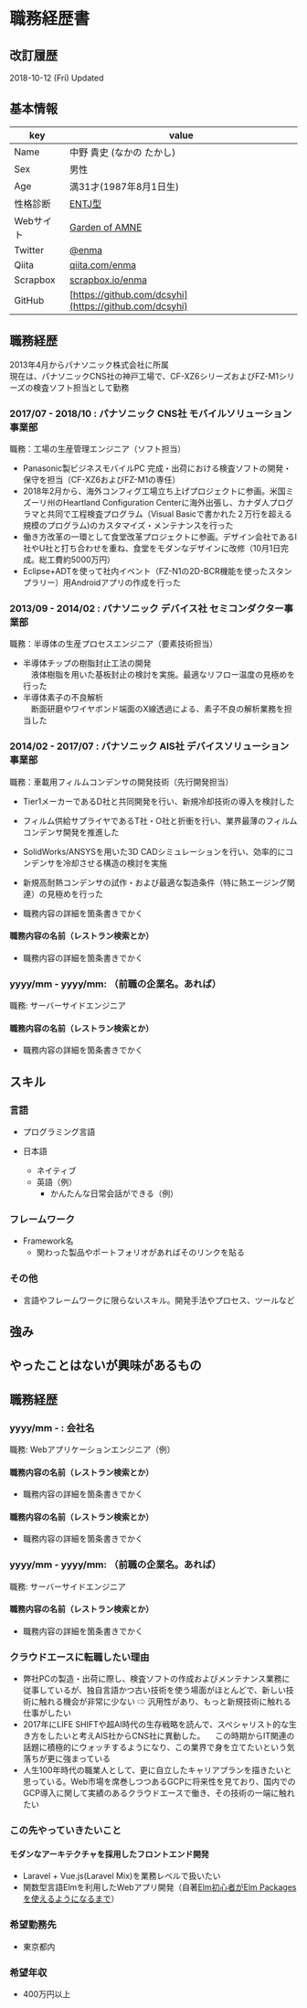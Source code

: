 # 職務経歴書 

## 改訂履歴
2018-10-12 (Fri) Updated

## 基本情報

|key|value|
|---|-----|
|Name|中野 貴史 (なかの たかし)|
|Sex|男性|
|Age|満31才(1987年8月1日生)|
|性格診断|[ENTJ型](https://www.16personalities.com/ja/entj型の性格)|
|Webサイト|[Garden of AMNE](http://amne.info)|
|Twitter|[@enma](https://twitter.com/enma)|
|Qiita|[qiita.com/enma](http://qiita.com/enma)|
|Scrapbox|[scrapbox.io/enma](http://scrapbox.io/enma)|
|GitHub|[https://github.com/dcsyhi](https://github.com/dcsyhi)|

## 職務経歴

2013年4月からパナソニック株式会社に所属  
現在は、パナソニックCNS社の神戸工場で、CF-XZ6シリーズおよびFZ-M1シリーズの検査ソフト担当として勤務

### 2017/07 - 2018/10 : パナソニック CNS社 モバイルソリューション事業部

職務：工場の生産管理エンジニア（ソフト担当）

- Panasonic製ビジネスモバイルPC 完成・出荷における検査ソフトの開発・保守を担当（CF-XZ6およびFZ-M1の専任）
- 2018年2月から、海外コンフィグ工場立ち上げプロジェクトに参画。米国ミズーリ州のHeartland Configuration Centerに海外出張し、カナダ人プログラマと共同で工程検査プログラム（Visual Basicで書かれた２万行を超える規模のプログラム)のカスタマイズ・メンテナンスを行った
- 働き方改革の一環として食堂改革プロジェクトに参画。デザイン会社であるI社やU社と打ち合わせを重ね、食堂をモダンなデザインに改修（10月1日完成。総工費約5000万円）
- Eclipse+ADTを使って社内イベント（FZ-N1の2D-BCR機能を使ったスタンプラリー）用Androidアプリの作成を行った

### 2013/09 - 2014/02 : パナソニック デバイス社 セミコンダクター事業部

職務：半導体の生産プロセスエンジニア（要素技術担当）

- 半導体チップの樹脂封止工法の開発  
　液体樹脂を用いた基板封止の検討を実施。最適なリフロー温度の見極めを行った  
- 半導体素子の不良解析  
　断面研磨やワイヤボンド端面のX線透過による、素子不良の解析業務を担当した

### 2014/02 - 2017/07 : パナソニック AIS社 デバイスソリューション事業部

職務：車載用フィルムコンデンサの開発技術（先行開発担当）

- Tier1メーカーであるD社と共同開発を行い、新規冷却技術の導入を検討した
- フィルム供給サプライヤであるT社・O社と折衝を行い、業界最薄のフィルムコンデンサ開発を推進した
- SolidWorks/ANSYSを用いた3D CADシミュレーションを行い、効率的にコンデンサを冷却させる構造の検討を実施
- 新規高耐熱コンデンサの試作・および最適な製造条件（特に熱エージング関連）の見極めを行った


- 職務内容の詳細を箇条書きでかく

#### 職務内容の名前（レストラン検索とか）

- 職務内容の詳細を箇条書きでかく

### yyyy/mm - yyyy/mm: （前職の企業名。あれば）

職務: サーバーサイドエンジニア

#### 職務内容の名前（レストラン検索とか）

- 職務内容の詳細を箇条書きでかく

## スキル

### 言語

- プログラミング言語

- 日本語
  - ネイティブ
  - 英語（例）
    - かんたんな日常会話ができる（例）

### フレームワーク

- Framework名
  - 関わった製品やポートフォリオがあればそのリンクを貼る

### その他

- 言語やフレームワークに限らないスキル。開発手法やプロセス、ツールなど

## 強み

## やったことはないが興味があるもの


## 職務経歴

### yyyy/mm - : 会社名

職務: Webアプリケーションエンジニア（例）

#### 職務内容の名前（レストラン検索とか）

- 職務内容の詳細を箇条書きでかく

#### 職務内容の名前（レストラン検索とか）

- 職務内容の詳細を箇条書きでかく

### yyyy/mm - yyyy/mm: （前職の企業名。あれば）

職務: サーバーサイドエンジニア

#### 職務内容の名前（レストラン検索とか）

- 職務内容の詳細を箇条書きでかく

### クラウドエースに転職したい理由
- 弊社PCの製造・出荷に際し、検査ソフトの作成およびメンテナンス業務に従事しているが、独自言語かつ古い技術を使う場面がほとんどで、新しい技術に触れる機会が非常に少ない ⇨  汎用性があり、もっと新規技術に触れる仕事がしたい
- 2017年にLIFE SHIFTや超AI時代の生存戦略を読んで、スペシャリスト的な生き方をしたいと考えAIS社からCNS社に異動した。
　この時期からIT関連の話題に積極的にウォッチするようになり、この業界で身を立てたいという気落ちが更に強まっている
- 人生100年時代の職業人として、更に自立したキャリアプランを描きたいと思っている。Web市場を席巻しつつあるGCPに将来性を見ており、国内でのGCP導入に関して実績のあるクラウドエースで働き、その技術の一端に触れたい

### この先やっていきたいこと
#### モダンなアーキテクチャを採用したフロントエンド開発
- Laravel + Vue.js(Laravel Mix)を業務レベルで扱いたい
- 関数型言語Elmを利用したWebアプリ開発（自著[Elm初心者がElm Packagesを使えるようになるまで](https://qiita.com/enma/items/4f5a6514b6fd3f43b80c)）

### 希望勤務先

- 東京都内

### 希望年収

- 400万円以上


